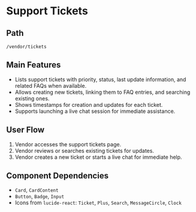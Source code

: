 # Support Tickets

## Path
`/vendor/tickets`

## Main Features
- Lists support tickets with priority, status, last update information, and related FAQs when available.
- Allows creating new tickets, linking them to FAQ entries, and searching existing ones.
- Shows timestamps for creation and updates for each ticket.
- Supports launching a live chat session for immediate assistance.


## User Flow
1. Vendor accesses the support tickets page.
2. Vendor reviews or searches existing tickets for updates.
3. Vendor creates a new ticket or starts a live chat for immediate help.

## Component Dependencies
- `Card`, `CardContent`
- `Button`, `Badge`, `Input`
- Icons from `lucide-react`: `Ticket`, `Plus`, `Search`, `MessageCircle`, `Clock`
